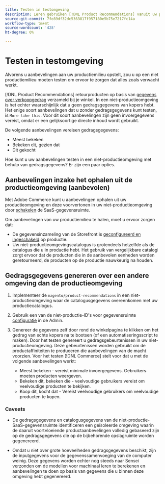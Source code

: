 ```yaml
---
title: Testen in testomgeving
description: Leren gebruiken [!DNL Product Recommendations] vanuit uw productieomgeving in uw testomgeving.
source-git-commit: 7fe89df32dc5363817f957180e5b75e7217fc14a
workflow-type: tm+mt
source-wordcount: '428'
ht-degree: 0%

---
```


# Testen in testomgeving

Alvorens u aanbevelingen aan uw productiemilieu opstelt, zou u op een niet productiemilieu moeten testen om ervoor te zorgen dat alles zoals verwacht werkt.

[!DNL Product Recommendations] retourproducten op basis van [gegevens over verkoopgedrag](behavioral-data.md) verzameld bij je winkel. In een niet-productieomgeving is het echter waarschijnlijk dat u geen gedragsgegevens van kopers hebt. Het enige soort aanbevelingen dat u zonder gedragsgegevens kunt testen, is `More like this`. Voor dit soort aanbevelingen zijn geen invoergegevens vereist, omdat er een gelijksoortige directe inhoud wordt gebruikt.

De volgende aanbevelingen vereisen gedragsgegevens:

- Meest bekeken
- Bekeken dit, gezien dat
- Dit gekocht

Hoe kunt u uw aanbevelingen testen in een niet-productieomgeving met behulp van gedragsgegevens? Er zijn een paar opties.

## Aanbevelingen inzake het ophalen uit de productieomgeving (aanbevolen)

Met Adobe Commerce kunt u aanbevelingen ophalen uit uw productieomgeving en deze voorvertonen in uw niet-productieomgeving door [schakelen](settings.md) de SaaS-gegevensruimte.

Om aanbevelingen van uw productiemilieu te halen, moet u ervoor zorgen dat:

- De gegevensinzameling van de Storefront is [geconfigureerd en ingeschakeld](install-configure.md) op productie.
- Uw niet-productieomgevingscatalogus is grotendeels hetzelfde als de catalogus die u in productie hebt. Het gebruik van vergelijkbare catalogi zorgt ervoor dat de producten die in de aanbevolen eenheden worden geretourneerd, de producten op de productie nauwkeurig na houden.

## Gedragsgegevens genereren over een andere omgeving dan de productieomgeving

1. Implementeer de `magento/product-recommendations` in een niet-productieomgeving waar de catalogusgegevens overeenkomen met uw productiecatalogus.

1. Gebruik een van de niet-productie-ID&#39;s voor gegevensruimte [configuratie](https://docs.magento.com/user-guide/configuration/services/saas.html) in de Admin.

1. Genereer de gegevens zelf door rond de winkelpagina te klikken om het gedrag van echte kopers na te bootsen (of een automatiseringsscript te maken). Door het testen genereert u gedragsgebeurtenissen in uw niet-productieomgeving. Deze gebeurtenissen worden gebruikt om de productaffiniteiten te produceren die aanbevelingen van de macht voorzien. Voor het testen [!DNL Commerce] stelt voor dat u met de volgende aanbevelingen werkt:

   - Meest bekeken - vereist minimale invoergegevens. Gebruikers moeten producten weergeven.
   - Bekeken dit, bekeken die - veelvoudige gebruikers vereist om veelvoudige producten te bekijken.
   - Koop dit, kocht dat - Vereist veelvoudige gebruikers om veelvoudige producten te kopen.

### Caveats

- De gedragsgegevens en catalogusgegevens van de niet-productie-SaaS-gegevensruimte identificeren een geïsoleerde omgeving waarin de daaruit voortvloeiende productaanbevelingen volledig gebaseerd zijn op de gedragsgegevens die op de bijbehorende opslagruimte worden gegenereerd.

- Omdat u niet over grote hoeveelheden gedragsgegevens beschikt, zijn de inputgegevens voor de gegevenssamenvoeging van de computer weinig. Deze gegevens worden echter nog steeds naar Sensei verzonden om de modellen voor machinaal leren te berekenen en aanbevelingen te doen op basis van gegevens die u binnen deze omgeving hebt gegenereerd.
